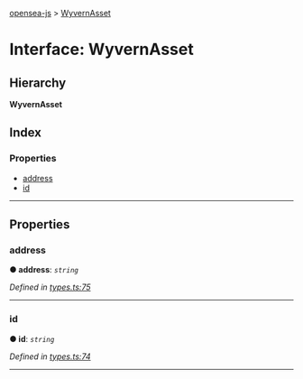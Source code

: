 [opensea-js](../README.md) > [WyvernAsset](../interfaces/wyvernasset.md)

# Interface: WyvernAsset

## Hierarchy

**WyvernAsset**

## Index

### Properties

* [address](wyvernasset.md#address)
* [id](wyvernasset.md#id)

---

## Properties

<a id="address"></a>

###  address

**● address**: *`string`*

*Defined in [types.ts:75](https://github.com/ProjectOpenSea/opensea-js/blob/3acb1cb/src/types.ts#L75)*

___
<a id="id"></a>

###  id

**● id**: *`string`*

*Defined in [types.ts:74](https://github.com/ProjectOpenSea/opensea-js/blob/3acb1cb/src/types.ts#L74)*

___

